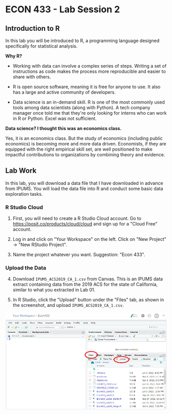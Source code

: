 # ECON 433 - Lab Session 2
## Introduction to R

In this lab you will be introduced to R, a programming language designed specifically for statistical analysis. 

**Why R?**

- Working with data can involve a complex series of steps. Writing a set of instructions as code makes the process more reproducible and easier to share with others. 

- R is open source software, meaning it is free for anyone to use. It also has a large and active community of developers.

- Data science is an in-demand skill. R is one of the most commonly used tools among data scientists (along with Python). A tech company manager once told me that they're only looking for interns who can work in R or Python. Excel was not sufficient. 

**Data science? I thought this was an economics class.**

Yes, it is an economics class. But the study of economics (including public economics) is becoming more and more data driven. Economists, if they are equipped with the right empirical skill set, are well positioned to make impactful contributions to organizations by combining theory and evidence.

## Lab Work 

In this lab, you will download a data file that I have downloaded in advance from IPUMS. You will load the data file into R and conduct some basic data exploration tasks. 

### R Studio Cloud

1. First, you will need to create a R Studio Cloud account. Go to https://posit.co/products/cloud/cloud and sign up for a "Cloud Free" account.

2. Log in and click on "Your Workspace" on the left. Click on "New Project" -> "New RStudio Project".  

3. Name the project whatever you want. Suggestion: "Econ 433".

### Upload the Data

4. Download `IPUMS_ACS2019_CA_1.csv` from Canvas. This is an IPUMS data extract containing data from the 2019 ACS for the state of California, similar to what you extracted in Lab 01.

5. In R Studio, click the "Upload" button under the "Files" tab, as shown in the screenshot, and upload `IPUMS_ACS2019_CA_1.csv`. 

![Upload screenshot](screenshot1.png)




